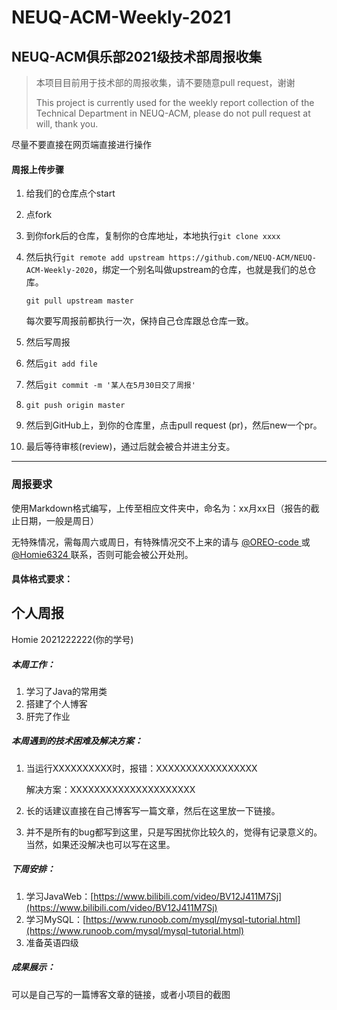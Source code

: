 # NEUQ-ACM-Weekly-2021

## NEUQ-ACM俱乐部2021级技术部周报收集

> 本项目目前用于技术部的周报收集，请不要随意pull request，谢谢
> 
> This project is currently used for the weekly report collection of the Technical Department in NEUQ-ACM, please do not pull request at will, thank you.

尽量不要直接在网页端直接进行操作

#### 周报上传步骤

1. 给我们的仓库点个start

2. 点fork

3. 到你fork后的仓库，复制你的仓库地址，本地执行`git clone xxxx`

4. 然后执行`git remote add upstream https://github.com/NEUQ-ACM/NEUQ-ACM-Weekly-2020`，绑定一个别名叫做upstream的仓库，也就是我们的总仓库。


    `git pull upstream master`

   每次要写周报前都执行一次，保持自己仓库跟总仓库一致。
   

5. 然后写周报

6. 然后`git add file`

7. 然后`git commit -m '某人在5月30日交了周报'`

8. `git push origin master`

9. 然后到GitHub上，到你的仓库里，点击pull request (pr)，然后new一个pr。

10. 最后等待审核(review)，通过后就会被合并进主分支。

---



### 周报要求

使用Markdown格式编写，上传至相应文件夹中，命名为：xx月xx日（报告的截止日期，一般是周日）

无特殊情况，需每周六或周日，有特殊情况交不上来的请与 <a href="tencent://message/?uin=2319841923&Site=在线咨询&Menu=yes"> @OREO-code </a>或<a href="tencent://message/?uin=761746229&Site=在线咨询&Menu=yes"> @Homie6324 </a>    联系，否则可能会被公开处刑。

#### 具体格式要求：



## 个人周报

Homie 2021222222(你的学号)



##### 本周工作：

1. 学习了Java的常用类
2. 搭建了个人博客
3. 肝完了作业

##### 本周遇到的技术困难及解决方案：

1. 当运行XXXXXXXXXX时，报错：XXXXXXXXXXXXXXXXX

   解决方案：XXXXXXXXXXXXXXXXXXXXX

2. 长的话建议直接在自己博客写一篇文章，然后在这里放一下链接。

3. 并不是所有的bug都写到这里，只是写困扰你比较久的，觉得有记录意义的。当然，如果还没解决也可以写在这里。

##### 下周安排：

1. 学习JavaWeb：[https://www.bilibili.com/video/BV12J411M7Sj](https://www.bilibili.com/video/BV12J411M7Sj)
2. 学习MySQL：[https://www.runoob.com/mysql/mysql-tutorial.html](https://www.runoob.com/mysql/mysql-tutorial.html)
3. 准备英语四级

##### 成果展示：

可以是自己写的一篇博客文章的链接，或者小项目的截图
